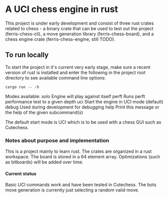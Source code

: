 # A UCI chess engine in rust
This project is under early development and consist of three rust crates related to chess - a binary crate that can be used to test out the project (ferris-chess-cli), a move generation library (ferris-chess-board), and a chess engine crate (ferris-chess-engine, still TODO).

## To run locally
To start the project in it's current very early stage, make sure a recent version of rust is installed and enter the following in the project root directory to see available command line options:
```
cargo run -- -h
```
Modes available:
  solo   Engine will play against itself
  perft  Runs perft performance test to a given depth
  uci    Start the engine in UCI mode (default)
  debug  Used during development for debugging
  help   Print this message or the help of the given subcommand(s)

The default start mode is UCI which is to be used with a chess GUI such as Cutechess.

### Notes about purpose and implementation
This is a project mainly to learn rust. The crates are organized in a rust workspace. The board is stored in a 64 element array. Optimizations (such as bitboards) will be added over time.

#### Current status
Basic UCI commands work and have been tested in Cutechess. The bots move generation is currently just selecting a random valid move.